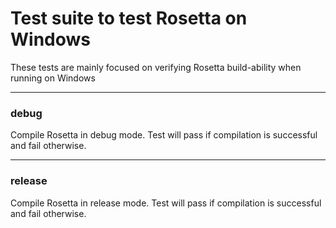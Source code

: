 # Test suite to test Rosetta on Windows
These tests are mainly focused on verifying Rosetta build-ability when running on Windows

-----
### debug
Compile Rosetta in debug mode. Test will pass if compilation is successful and fail otherwise.

-----
### release
Compile Rosetta in release mode. Test will pass if compilation is successful and fail otherwise.
